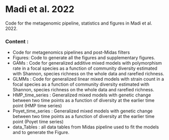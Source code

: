 # Madi et al. 2022

Code for the metagenomic pipeline, statistics and figures in Madi et al. 2022. 

### Content :

* Code for metagenomics pipelines and post-Midas filters
* Figures: Code to generate all the figures and supplementary figures.
* GAMs : Code for generalized additive mixed models with polymorphism rate in a focal species as a function of community diversity estimated with Shannon, species richness on the whole data and rarefied richness.
* GLMMs : Code for generalized linear mixed models with strain count in a focal species as a function of community diversity estimated with Shannon, species richness on the whole data and rarefied richness.
* HMP_time_series : Generalized mixed models with genetic change between two time points as a function of diversity at the earlier time point (HMP time series)
* Poyet_time_series : Generalized mixed models with genetic change between two time points as a function of diversity at the earlier time point (Poyet time series)
* data_Tables : all data tables from Midas pipeline used to fit the models and to generate the Figure.



